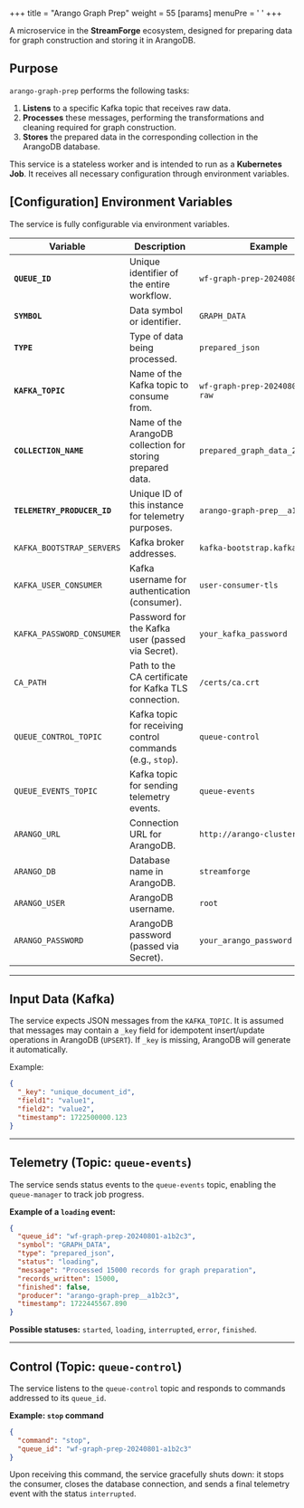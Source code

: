 +++
title = "Arango Graph Prep"
weight = 55
[params]
  menuPre = '<i class="fa-fw fas fa-database"></i> '
+++

A microservice in the **StreamForge** ecosystem, designed for preparing data for graph construction and storing it in ArangoDB.

## Purpose

`arango-graph-prep` performs the following tasks:

1. **Listens** to a specific Kafka topic that receives raw data.
2. **Processes** these messages, performing the transformations and cleaning required for graph construction.
3. **Stores** the prepared data in the corresponding collection in the ArangoDB database.

This service is a stateless worker and is intended to run as a **Kubernetes Job**.
It receives all necessary configuration through environment variables.

## \[Configuration] Environment Variables

The service is fully configurable via environment variables.

| Variable                    | Description                                                | Example                             |
| --------------------------- | ---------------------------------------------------------- | ----------------------------------- |
| **`QUEUE_ID`**              | Unique identifier of the entire workflow.                  | `wf-graph-prep-20240801-a1b2c3`     |
| **`SYMBOL`**                | Data symbol or identifier.                                 | `GRAPH_DATA`                        |
| **`TYPE`**                  | Type of data being processed.                              | `prepared_json`                     |
| **`KAFKA_TOPIC`**           | Name of the Kafka topic to consume from.                   | `wf-graph-prep-20240801-a1b2c3-raw` |
| **`COLLECTION_NAME`**       | Name of the ArangoDB collection for storing prepared data. | `prepared_graph_data_2024_08_01`    |
| **`TELEMETRY_PRODUCER_ID`** | Unique ID of this instance for telemetry purposes.         | `arango-graph-prep__a1b2c3`         |
| `KAFKA_BOOTSTRAP_SERVERS`   | Kafka broker addresses.                                    | `kafka-bootstrap.kafka:9093`        |
| `KAFKA_USER_CONSUMER`       | Kafka username for authentication (consumer).              | `user-consumer-tls`                 |
| `KAFKA_PASSWORD_CONSUMER`   | Password for the Kafka user (passed via Secret).           | `your_kafka_password`               |
| `CA_PATH`                   | Path to the CA certificate for Kafka TLS connection.       | `/certs/ca.crt`                     |
| `QUEUE_CONTROL_TOPIC`       | Kafka topic for receiving control commands (e.g., `stop`). | `queue-control`                     |
| `QUEUE_EVENTS_TOPIC`        | Kafka topic for sending telemetry events.                  | `queue-events`                      |
| `ARANGO_URL`                | Connection URL for ArangoDB.                               | `http://arango-cluster.2db:8529`    |
| `ARANGO_DB`                 | Database name in ArangoDB.                                 | `streamforge`                       |
| `ARANGO_USER`               | ArangoDB username.                                         | `root`                              |
| `ARANGO_PASSWORD`           | ArangoDB password (passed via Secret).                     | `your_arango_password`              |

---

## Input Data (Kafka)

The service expects JSON messages from the `KAFKA_TOPIC`.
It is assumed that messages may contain a `_key` field for idempotent insert/update operations in ArangoDB (`UPSERT`).
If `_key` is missing, ArangoDB will generate it automatically.

Example:

```json
{
  "_key": "unique_document_id",
  "field1": "value1",
  "field2": "value2",
  "timestamp": 1722500000.123
}
```

---

## Telemetry (Topic: `queue-events`)

The service sends status events to the `queue-events` topic, enabling the `queue-manager` to track job progress.

**Example of a `loading` event:**

```json
{
  "queue_id": "wf-graph-prep-20240801-a1b2c3",
  "symbol": "GRAPH_DATA",
  "type": "prepared_json",
  "status": "loading",
  "message": "Processed 15000 records for graph preparation",
  "records_written": 15000,
  "finished": false,
  "producer": "arango-graph-prep__a1b2c3",
  "timestamp": 1722445567.890
}
```

**Possible statuses:** `started`, `loading`, `interrupted`, `error`, `finished`.

---

## Control (Topic: `queue-control`)

The service listens to the `queue-control` topic and responds to commands addressed to its `queue_id`.

**Example: `stop` command**

```json
{
  "command": "stop",
  "queue_id": "wf-graph-prep-20240801-a1b2c3"
}
```

Upon receiving this command, the service gracefully shuts down:
it stops the consumer, closes the database connection, and sends a final telemetry event with the status `interrupted`.

